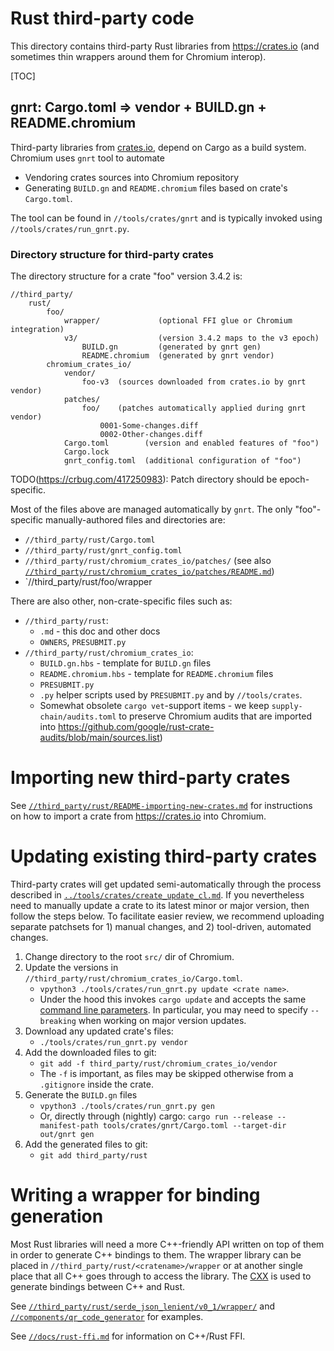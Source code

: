 # Rust third-party code

This directory contains third-party Rust libraries from https://crates.io
(and sometimes thin wrappers around them for Chromium interop).

[TOC]

## gnrt: Cargo.toml => vendor + BUILD.gn + README.chromium

Third-party libraries from [crates.io](https://crates.io),
depend on Cargo as a build system.
Chromium uses `gnrt` tool to automate

* Vendoring crates sources into Chromium repository
* Generating `BUILD.gn` and `README.chromium` files
  based on crate's `Cargo.toml`.

The tool can be found in `//tools/crates/gnrt`
and is typically invoked using `//tools/crates/run_gnrt.py`.

### Directory structure for third-party crates

The directory structure for a crate "foo" version 3.4.2 is:

```
//third_party/
    rust/
        foo/
            wrapper/             (optional FFI glue or Chromium integration)
            v3/                  (version 3.4.2 maps to the v3 epoch)
                BUILD.gn         (generated by gnrt gen)
                README.chromium  (generated by gnrt vendor)
        chromium_crates_io/
            vendor/
                foo-v3  (sources downloaded from crates.io by gnrt vendor)
            patches/
                foo/    (patches automatically applied during gnrt vendor)
                    0001-Some-changes.diff
                    0002-Other-changes.diff
            Cargo.toml        (version and enabled features of "foo")
            Cargo.lock
            gnrt_config.toml  (additional configuration of "foo")
```

TODO(https://crbug.com/417250983): Patch directory should be epoch-specific.

Most of the files above are managed automatically by `gnrt`.
The only "foo"-specific manually-authored files and directories are:

* `//third_party/rust/Cargo.toml`
* `//third_party/rust/gnrt_config.toml`
* `//third_party/rust/chromium_crates_io/patches/`
  (see also
  [`//third_party/rust/chromium_crates_io/patches/README.md`](chromium_crates_io/patches/README.md))
* `//third_party/rust/foo/wrapper

There are also other, non-crate-specific files such as:

* `//third_party/rust`:
    - `.md` - this doc and other docs
    - `OWNERS`, `PRESUBMIT.py`
* `//third_party/rust/chromium_crates_io`:
    - `BUILD.gn.hbs` - template for `BUILD.gn` files
    - `README.chromium.hbs` - template for `README.chromium` files
    - `PRESUBMIT.py`
    - `.py` helper scripts used by `PRESUBMIT.py` and by `//tools/crates`.
    - Somewhat obsolete `cargo vet`-support items - we keep
      `supply-chain/audits.toml` to preserve Chromium audits that are imported
      into https://github.com/google/rust-crate-audits/blob/main/sources.list)

# Importing new third-party crates

See
[`//third_party/rust/README-importing-new-crates.md`](../third_party/rust/README-importing-new-crates.md)
for instructions on how to import a crate from https://crates.io into Chromium.

# Updating existing third-party crates

Third-party crates will get updated semi-automatically through the process
described in
[`../tools/crates/create_update_cl.md`](../tools/crates/create_update_cl.md).
If you nevertheless need to manually update a crate to its latest minor or major
version, then follow the steps below.  To facilitate easier review, we recommend
uploading separate patchsets for 1) manual changes, and 2) tool-driven,
automated changes.

1. Change directory to the root `src/` dir of Chromium.
1. Update the versions in `//third_party/rust/chromium_crates_io/Cargo.toml`.
   * `vpython3 ./tools/crates/run_gnrt.py update <crate name>`.
   * Under the hood this invokes `cargo update` and accepts the same
     [command line parameters](https://doc.rust-lang.org/cargo/commands/cargo-update.html#update-options).
     In particular, you may need to specify `--breaking` when working on
     major version updates.
1. Download any updated crate's files:
   * `./tools/crates/run_gnrt.py vendor`
1. Add the downloaded files to git:
   * `git add -f third_party/rust/chromium_crates_io/vendor`
   * The `-f` is important, as files may be skipped otherwise from a
     `.gitignore` inside the crate.
1. Generate the `BUILD.gn` files
   * `vpython3 ./tools/crates/run_gnrt.py gen`
   * Or, directly through (nightly) cargo:
     `cargo run --release --manifest-path tools/crates/gnrt/Cargo.toml --target-dir out/gnrt gen`
1. Add the generated files to git:
   * `git add third_party/rust`

# Writing a wrapper for binding generation

Most Rust libraries will need a more C++-friendly API written on top of them in
order to generate C++ bindings to them. The wrapper library can be placed
in `//third_party/rust/<cratename>/wrapper` or at another single place
that all C++ goes through to access the library. The [CXX](https://cxx.rs) is
used to generate bindings between C++ and Rust.

See
[`//third_party/rust/serde_json_lenient/v0_1/wrapper/`](
https://source.chromium.org/chromium/chromium/src/+/main:third_party/rust/serde_json_lenient/v0_1/wrapper/)
and
[`//components/qr_code_generator`](
https://source.chromium.org/chromium/chromium/src/+/main:components/qr_code_generator/;l=1;drc=b185db5d502d4995627e09d62c6934590031a5f2)
for examples.

See
[`//docs/rust-ffi.md`](../../docs/rust/ffi.md)
for information on C++/Rust FFI.

